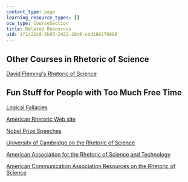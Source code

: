 ```yaml
---
content_type: page
learning_resource_types: []
ocw_type: CourseSection
title: Related Resources
uid: 1f1c22cd-5b95-2422-20c6-cbd186276088
---
```


Other Courses in Rhetoric of Science
------------------------------------

[David Fleming's Rhetoric of Science](https://people.umass.edu/dfleming/english555.html)

Fun Stuff for People with Too Much Free Time
--------------------------------------------

[Logical Fallacies](http://www.csun.edu/%7Edgw61315/fallacies.html)

[American Rhetoric Web site](http://www.americanrhetoric.com/)

[Nobel Prize Speeches](http://nobelprize.org/nobel_prizes/medicine/laureates/2005/)

[University of Cambridge on the Rhetoric of Science](http://www.hps.cam.ac.uk/research/)

[American Association for the Rhetoric of Science and Technology](http://www.arstonline.org/)

[American Communication Association Resources on the Rhetoric of Science](http://www.americancomm.org/)